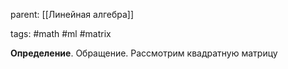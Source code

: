 parent: [[Линейная алгебра]]

tags: #math #ml #matrix

**Определение**. Обращение. Рассмотрим квадратную матрицу 